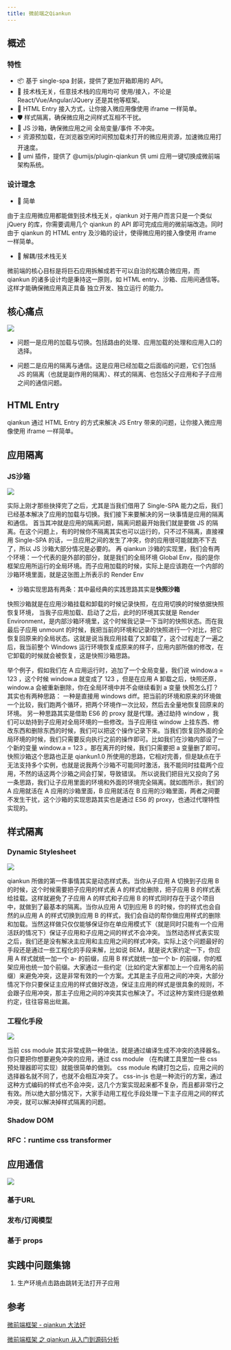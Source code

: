 ```yaml
---
title: 微前端之Qiankun
---
```


## 概述

### 特性

- 📦 基于 single-spa 封装，提供了更加开箱即用的 API。
- 📱 技术栈无关，任意技术栈的应用均可 使用/接入，不论是 React/Vue/Angular/JQuery 还是其他等框架。
- 💪 HTML Entry 接入方式，让你接入微应用像使用 iframe 一样简单。
- 🛡​ 样式隔离，确保微应用之间样式互相不干扰。
- 🧳 JS 沙箱，确保微应用之间 全局变量/事件 不冲突。
- ⚡️ 资源预加载，在浏览器空闲时间预加载未打开的微应用资源，加速微应用打开速度。
- 🔌 umi 插件，提供了 @umijs/plugin-qiankun 供 umi 应用一键切换成微前端架构系统。

### 设计理念

- 🥄 简单

由于主应用微应用都能做到技术栈无关，qiankun 对于用户而言只是一个类似 jQuery 的库，你需要调用几个 qiankun 的 API 即可完成应用的微前端改造。同时由于 qiankun 的 HTML entry 及沙箱的设计，使得微应用的接入像使用 iframe 一样简单。

- 🍡 解耦/技术栈无关

微前端的核心目标是将巨石应用拆解成若干可以自治的松耦合微应用，而 qiankun 的诸多设计均是秉持这一原则，如 HTML entry、沙箱、应用间通信等。这样才能确保微应用真正具备 独立开发、独立运行 的能力。

## 核心痛点

![](https://p1-jj.byteimg.com/tos-cn-i-t2oaga2asx/gold-user-assets/2020/7/7/17326a9a6508dd6e~tplv-t2oaga2asx-zoom-in-crop-mark:1304:0:0:0.awebp)

- 问题一是应用的加载与切换。包括路由的处理、应用加载的处理和应用入口的选择。

- 问题二是应用的隔离与通信。这是应用已经加载之后面临的问题，它们包括 JS 的隔离（也就是副作用的隔离）、样式的隔离、也包括父子应用和子子应用之间的通信问题。


## HTML Entry

qiankun 通过 HTML Entry 的方式来解决 JS Entry 带来的问题，让你接入微应用像使用 iframe 一样简单。

## 应用隔离

### JS沙箱

![](https://p1-jj.byteimg.com/tos-cn-i-t2oaga2asx/gold-user-assets/2020/7/7/17326a9ab874b122~tplv-t2oaga2asx-zoom-in-crop-mark:1304:0:0:0.awebp)

实际上刚才那些抉择完了之后，尤其是当我们借用了 Single-SPA 能力之后，我们已经基本解决了应用的加载与切换。我们接下来要解决的另一块事情是应用的隔离和通信。
首当其冲就是应用的隔离问题，隔离问题最开始我们就是要做 JS 的隔离。在这个问题上，有的时候你不隔离其实也可以运行的，只不过不隔离，直接裸用 Single-SPA 的话，一旦应用之间的发生了冲突，你的应用很可能就跑不下去了，所以 JS 沙箱大部分情况是必要的。
再 qiankun 沙箱的实现里，我们会有两个环境：一个代表的是外部的部分，就是我们的全局环境 Global Env，指的是你框架应用所运行的全局环境。而子应用加载的时候，实际上是应该跑在一个内部的沙箱环境里面，就是这张图上所表示的 Render Env

- 沙箱实现思路有两条：其中最经典的实践思路其实是**快照沙箱**

快照沙箱就是在应用沙箱挂载和卸载的时候记录快照，在应用切换的时候依据快照恢复环境，
当我子应用加载、启动了之后，此时的环境其实就是 Render Environment，是内部沙箱环境里，这个时候我记录一下当时的快照状态。而在我最后子应用 unmount 的时候，我把当前的环境和记录的快照进行一个对比，把它恢复回原来的全局状态。这就是说当我应用挂载了又卸载了，这个过程走了一遍之后，我当前整个 Windows 运行环境恢复成原来的样子，应用内部所做的修改，在它卸载的时候就会被恢复，这是快照沙箱思路。

举个例子，假如我们在 A 应用运行时，追加了一个全局变量，我们说 window.a = 123 ，这个时候 window.a 就变成了 123 ，但是在应用 A 卸载之后，快照还原， window.a 会被重新删除，你在全局环境中并不会继续看到 a 变量
快照怎么打？其实也有两种思路：
一种是直接用 windows diff。把当前的环境和原来的环境做一个比较，我们跑两个循环，把两个环境作一次比较，然后去全量地恢复回原来的环境。
另一种思路其实是借助 ES6 的 proxy 就是代理。通过劫持 window ，我们可以劫持到子应用对全局环境的一些修改。当子应用往 window 上挂东西、修改东西和删除东西的时候，我们可以把这个操作记录下来。当我们恢复回外面的全局环境的时候，我们只需要反向执行之前的操作即可。比如我们在沙箱内部设了一个新的变量 window.a = 123 。那在离开的时候，我们只需要把 a 变量删了即可。
快照沙箱这个思路也正是 qiankun1.0 所使用的思路，它相对完善，但是缺点在于无法支持多个实例，也就是说我两个沙箱不可能同时激活，我不能同时挂载两个应用，不然的话这两个沙箱之间会打架，导致错误。
所以说我们把目光又投向了另一条思路，我们让子应用里面的环境和外面的环境完全隔离。就如图所示，我们的 A 应用就活在 A 应用的沙箱里面，B 应用就活在 B 应用的沙箱里面，两者之间要不发生干扰，这个沙箱的实现思路其实也是通过 ES6 的 proxy，也通过代理特性实现的。


## 样式隔离


### Dynamic Stylesheet

![](https://p1-jj.byteimg.com/tos-cn-i-t2oaga2asx/gold-user-assets/2020/7/7/17326a9acce5a2a1~tplv-t2oaga2asx-zoom-in-crop-mark:1304:0:0:0.awebp)

qiankun 所做的第一件事情其实是动态样式表。当你从子应用 A 切换到子应用 B 的时候，这个时候需要把子应用的样式表 A 的样式给删除，把子应用 B 的样式表给挂载。这样就避免了子应用 A 的样式和子应用 B 的样式同时存在于这个项目中，就做到了最基本的隔离。当你从应用 A 切到应用 B 的时候，你的样式也会自然的从应用 A 的样式切换到应用 B 的样式，我们会自动的帮你做应用样式的删除和加载。当然这样做只仅仅能够保证你在单应用模式下（就是同时只能有一个应用活跃的情况下）保证子应用和子应用之间的样式不会冲突。
当然动态样式表实现之后，我们还是没有解决主应用和主应用之间的样式冲突。实际上这个问题最好的手段还是通过一些工程化的手段来解，比如说 BEM，就是说大家约定一下，你应用 A 样式就统一加一个 a- 的前缀，应用 B 样式就统一加一个 b- 的前缀，你的框架应用也统一加个前缀。大家通过一些约定（比如约定大家都加上一个应用名的前缀）来避免冲突，这是非常有效的一个方案。尤其是主子应用之间的冲突，大部分情况下你只要保证主应用的样式做好改造，保证主应用的样式是很具象的规则，不会跟子应用冲突，那主子应用之间的冲突其实也解决了。不过这种方案终归是依赖约定，往往容易出纰漏。


### 工程化手段

![](https://p1-jj.byteimg.com/tos-cn-i-t2oaga2asx/gold-user-assets/2020/7/7/17326a9ad800f668~tplv-t2oaga2asx-zoom-in-crop-mark:1304:0:0:0.awebp)

当前 css module 其实非常成熟一种做法，就是通过编译生成不冲突的选择器名。你只要把你想要避免冲突的应用，通过 css module （在构建工具里加一些 css 预处理器即可实现）就能很简单的做到。 css module 构建打包之后，应用之间的选择器名就不同了，也就不会相互冲突了。
css-in-js 也是一种流行的方案，通过这种方式编码的样式也不会冲突，这几个方案实现起来都不复杂，而且都非常行之有效。所以绝大部分情况下，大家手动用工程化手段处理一下主子应用之间的样式冲突，就可以解决掉样式隔离的问题。

### Shadow DOM

### RFC：runtime css transformer



## 应用通信

![](https://p1-jj.byteimg.com/tos-cn-i-t2oaga2asx/gold-user-assets/2020/7/7/17326a9b01c8ca95~tplv-t2oaga2asx-zoom-in-crop-mark:1304:0:0:0.awebp)

### 基于URL



### 发布/订阅模型


### 基于 props








## 实践中问题集锦

1. 生产环境点击路由跳转无法打开子应用





## 参考

[微前端框架 - qiankun 大法好](https://juejin.cn/post/6846687602439897101#heading-30)

[微前端框架 之 qiankun 从入门到源码分析](https://juejin.cn/post/6885211340999229454)
